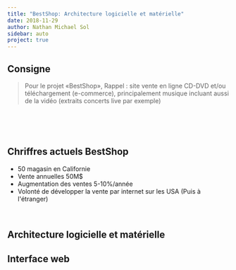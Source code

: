 ```yaml
---
title: "BestShop: Architecture logicielle et matérielle"
date: 2018-11-29
author: Nathan Michael Sol
sidebar: auto
project: true
---
```


## Consigne

> Pour le projet «BestShop»,
> Rappel : site vente en ligne CD-DVD et/ou téléchargement (e-commerce), principalement musique incluant aussi de la vidéo (extraits concerts live par exemple)

<br><br><br>


## Chriffres actuels BestShop
* 50 magasin en Californie
* Vente annuelles 50M$
* Augmentation des ventes 5-10%/année
* Volonté de développer la vente par internet sur les USA (Puis à l'étranger)


<Media
  src="https://i.imgur.com/LC8QQd8.png"
  center="true"
  width=450
/>

<br>

## Architecture logicielle et matérielle

## Interface web